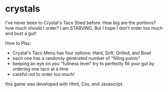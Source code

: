 # crystals
I've never been to Crystal's Taco Shed before.  How big are the portions? how much should I order? I am STARVING, But I hope I don't order too much and bust a gut!

How to Play:
- Crystal's Taco Menu has four options:
    Hard, Soft, Grilled, and Bowl
- each one has a randomly generated number of "filling points"
- keeping an eye on you "fullness level" try to perfectly fill your gut by ordering one taco at a time
- careful not to order too much!

this game was developed with Html, Css, and Javascript.
